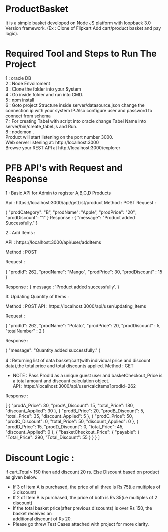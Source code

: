 # ProductBasket
It is a simple basket developed on Node JS platform with loopback 3.0 Version framework. (Ex : Clone of Flipkart Add cart/product basket and pay logic). <br />
# Required Tool and Steps to Run The Project
1 : oracle DB  <br />
2 : Node Envoiroment  <br />
3 : Clone the folder into your System  <br />
4 : Go inside folder and run into CMD.  <br />
5 : npm install  <br />
6 : Goto project Structure inside server/datasource.json change the connection ip with your system IP.Also configure user and password to connect from schema <br />
7 : For creating Tabel with script into oracle change Tabel Name into server/bin/create_tabel.js and Run.  <br />
8 : nodemon .  <br />
Product will start listening on the port number 3000.  <br /> 
Web server listening at: http://localhost:3000  <br />
Browse your REST API at http://localhost:3000/explorer  <br />
# PFB API's with Request and Response  <br />
1 : Basic API for Admin to register A,B,C,D Products  <br />

Api : https://localhost:3000/api/getList/product
Method : POST
Request :

{
  "prodCategory": "B",
  "prodName": "Apple",
  "prodPrice": "20",
  "prodDiscount": "1"
}
Response :
{
    "message": "Product added Successfully."
}

2 : Add Items :

API : https://localhost:3000/api/user/addItems

Method : POST

Request :

{
  "prodId": 262,
  "prodName": "Mango",
  "prodPrice": 30,
  "prodDiscount" : 15
}

Response :
{
   message : 'Product added successfully'.
}

3: Updating Quantity of Items :

Method  : POST
API : https://localhost:3000/api/user/updating_Items

Request :

{
  "prodId": 262,
  "prodName": "Potato",
  "prodPrice": 20,
  "prodDiscount" : 5,
  "totalNumber" : 2
}

Response :

{
    "message": "Quantity added successfully."
}

4 : Returning list of data basket/cart(with individual price and discount data),the total price and total discounts applied.
Method : GET <br />
- NOTE : Pass ProdId as a unique guest user and basketCheckout_Price is a total amount and discount calculation object.  <br />
API : https://localhost:3000/api/user/calcItems?prodId=262

Response :

[
    {
        "prodA_Price": 30,
        "prodA_Discount": 15,
        "total_Price": 180,
        "discount_Applied": 30
    },
    {
        "prodB_Price": 20,
        "prodB_Discount": 5,
        "total_Price": 35,
        "discount_Applied": 5
    },
    {
        "prodC_Price": 50,
        "prodC_Discount": 0,
        "total_Price": 50,
        "discount_Applied": 0
    },
    {
        "prodD_Price": 15,
        "prodD_Discount": 0,
        "total_Price": 45,
        "discount_Applied": 0
    },
    {
        "basketCheckout_Price": {
            "payable": {
                "Total_Price": 290,
                "Total_Discount": 55
            }
        }
    }
]
# Discount Logic : <br />
if cart_Total> 150 then add discount 20 rs. Else Discount based on product as given below. <br />
+ If 3 of Item A is purchased, the price of all three is Rs 75(i.e multiples of 3 discount) <br />
+ If 2 of Item B is purchased, the price of both is Rs 35(i.e multiples of 2 discount) <br />
+ If the total basket price(after previous discounts) is over Rs 150, the basket receives an <br />
additional discount of Rs 20.
+ Please go threw Test Cases attached with project for more clarity.
